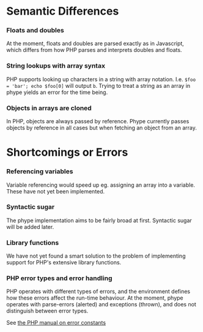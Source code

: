 # Semantic Differences #
### Floats and doubles ###
At the moment, floats and doubles are parsed exactly as in Javascript, which differs from how PHP parses and interprets doubles and floats.

### String lookups with array syntax ###
PHP supports looking up characters in a string with array notation. I.e. `$foo = 'bar'; echo $foo[0]` will output `b`. Trying to treat a string as an array in phype yields an error for the time being.

### Objects in arrays are cloned ###
In PHP, objects are always passed by reference. Phype currently passes objects by reference in all cases but when fetching an object from an array.

# Shortcomings or Errors #
### Referencing variables ###
Variable referencing would speed up eg. assigning an array into a variable. These have not yet been implemented.

### Syntactic sugar ###
The phype implementation aims to be fairly broad at first. Syntactic sugar will be added later.

### Library functions ###
We have not yet found a smart solution to the problem of implementing support for PHP's extensive library functions.

### PHP error types and error handling ###
PHP operates with different types of errors, and the environment defines how these errors affect the run-time behaviour. At the moment, phype operates with parse-errors (alerted) and exceptions (thrown), and does not distinguish between error types.

See [the PHP manual on error constants](http://dk.php.net/manual/en/errorfunc.constants.php#errorfunc.constants.errorlevels.e-strict)